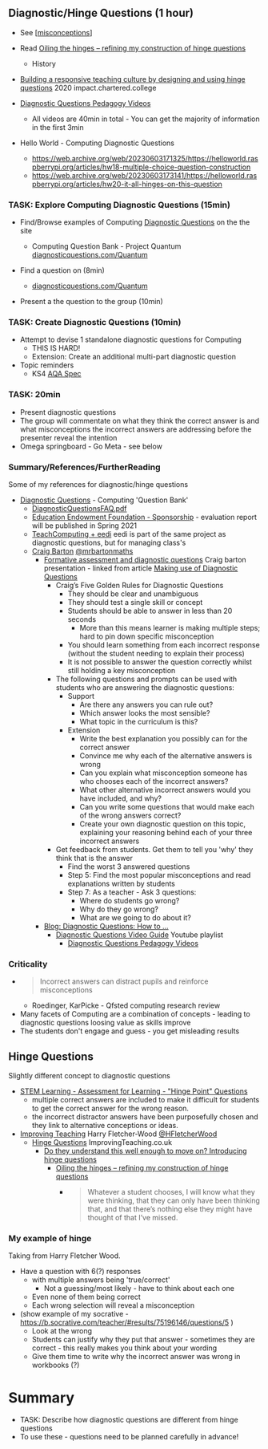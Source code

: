 
Diagnostic/Hinge Questions (1 hour)
--------------------------

* See [[misconceptions]]




* Read [Oiling the hinges – refining my construction of hinge questions](https://improvingteaching.co.uk/2013/11/03/oiling-the-hinges-refining-my-construction-of-hinge-question/)
    * History
* [Building a responsive teaching culture by designing and using hinge questions](https://impact.chartered.college/article/building-responsive-teaching-culture-hinge-questions/) 2020 impact.chartered.college
* [Diagnostic Questions Pedagogy Videos](https://www.youtube.com/watch?v=HlRJIsZnITs&list=PL7BJ-1MkmUZ90bnxd_e-AsIgIsJEGOkC0&index=1)
    * All videos are 40min in total - You can get the majority of information in the first 3min
* Hello World - Computing Diagnostic Questions
    * https://web.archive.org/web/20230603171325/https://helloworld.raspberrypi.org/articles/hw18-multiple-choice-question-construction
    * https://web.archive.org/web/20230603173141/https://helloworld.raspberrypi.org/articles/hw20-it-all-hinges-on-this-question


### TASK: Explore Computing Diagnostic Questions (15min)
* Find/Browse examples of Computing [Diagnostic Questions](https://diagnosticquestions.com/) on the the site
    * Computing Question Bank - Project Quantum [diagnosticquestions.com/Quantum](https://diagnosticquestions.com/Quantum)

* Find a question on (8min)
    * [diagnosticquestions.com/Quantum](https://diagnosticquestions.com/Quantum)
* Present a the question to the group (10min)


### TASK: Create Diagnostic Questions (10min)
* Attempt to devise 1 standalone diagnostic questions for Computing
    * THIS IS HARD!
    * Extension: Create an additional multi-part diagnostic question
* Topic reminders
    * KS4 [AQA Spec](https://www.aqa.org.uk/subjects/computer-science-and-it/gcse/computer-science-8525/subject-content)

### TASK: 20min
* Present diagnostic questions 
* The group will commentate on what they think the correct answer is and what misconceptions the incorrect answers are addressing before the presenter reveal the intention
* Omega springboard - Go Meta - see below

### Summary/References/FurtherReading


Some of my references for diagnostic/hinge questions

* [Diagnostic Questions](https://diagnosticquestions.com/) - Computing 'Question Bank'
    * [DiagnosticQuestionsFAQ.pdf](https://diagnosticquestions.com/Uploads/DiagnosticQuestionsFAQ.pdf)
    * [Education Endowment Foundation - Sponsorship](https://educationendowmentfoundation.org.uk/projects-and-evaluation/projects/diagnostic-questions/) - evaluation report will be published in Spring 2021
    * [TeachComputing + eedi](https://eedi.com/projects/teach-computing) eedi is part of the same project as diagnostic questions, but for managing class's
    * [Craig Barton](https://craigbarton.podia.com/) [@mrbartonmaths](https://twitter.com/mrbartonmaths)
        * [Formative assessment and diagnostic questions](https://www.lboro.ac.uk/media/media/services/lumen/Formative%20assessment%20slides.pdf) Craig barton presentation - linked from article [Making use of Diagnostic Questions](https://www.lboro.ac.uk/services/lumen/resources/lumen-blog/blog-post-two/)
            * Craig’s Five Golden Rules for Diagnostic Questions
                * They should be clear and unambiguous
                * They should test a single skill or concept
                * Students should be able to answer in less than 20 seconds
                    * More than this means learner is making multiple steps; hard to pin down specific misconception
                * You should learn something from each incorrect response (without the student needing to explain their process)
                * It is not possible to answer the question correctly whilst still holding a key misconception
            * The following questions and prompts can be used with students who are answering the diagnostic questions:
                * Support
                    * Are there any answers you can rule out?
                    * Which answer looks the most sensible?
                    * What topic in the curriculum is this?
                * Extension
                    * Write the best explanation you possibly can for the correct answer
                    * Convince me why each of the alternative answers is wrong
                    * Can you explain what misconception someone has who chooses each of the incorrect answers?
                    * What other alternative incorrect answers would you have included, and why?
                    * Can you write some questions that would make each of the wrong answers correct?
                    * Create your own diagnostic question on this topic, explaining your reasoning behind each of your three incorrect answers
            * Get feedback from students. Get them to tell you 'why' they think that is the answer
                * Find the worst 3 answered questions
                * Step 5: Find the most popular misconceptions and read explanations written by students
                * Step 7: As a teacher - Ask 3 questions:
                    * Where do students go wrong?
                    * Why do they go wrong?
                    * What are we going to do about it?
        * [Blog: Diagnostic Questions: How to ...](http://www.mrbartonmaths.com/blog/diagnostic-questions/)
            * [Diagnostic Questions Video Guide](https://www.youtube.com/c/mrbartonmaths/playlists?view=50&sort=dd&shelf_id=8) Youtube playlist
                * [Diagnostic Questions Pedagogy Videos](https://www.youtube.com/watch?v=HlRJIsZnITs&list=PL7BJ-1MkmUZ90bnxd_e-AsIgIsJEGOkC0&index=1)

### Criticality

* > Incorrect answers can distract pupils and reinforce misconceptions
    * Roedinger, KarPicke - Qfsted computing research review
* Many facets of Computing are a combination of concepts - leading to diagnostic questions loosing value as skills improve
* The students don't engage and guess - you get misleading results


Hinge Questions
---------------

Slightly different concept to diagnostic questions

* [STEM Learning - Assessment for Learning - "Hinge Point" Questions](https://www.stem.org.uk/assessment-for-learning)
    * multiple correct answers are included to make it difficult for students to get the correct answer for the wrong reason.
    * the incorrect distractor answers have been purposefully chosen and they link to alternative conceptions or ideas.
* [Improving Teaching](https://improvingteaching.co.uk/) Harry Fletcher-Wood [@HFletcherWood](https://twitter.com/HFletcherWood)
    * [Hinge Questions](https://improvingteaching.co.uk/hinge-questions-hub/) ImprovingTeaching.co.uk
        * [Do they understand this well enough to move on? Introducing hinge questions](https://improvingteaching.co.uk/2013/08/17/do-they-understand-this-well-enough-to-move-on-introducing-hinge-questions/)
            * [Oiling the hinges – refining my construction of hinge questions](https://improvingteaching.co.uk/2013/11/03/oiling-the-hinges-refining-my-construction-of-hinge-question/)
                * > Whatever a student chooses, I will know what they were thinking, that they can only have been thinking that, and that there’s nothing else they might have thought of that I’ve missed.

### My example of hinge

Taking from Harry Fletcher Wood.
* Have a question with 6(?) responses
    * with multiple answers being 'true/correct'
        * Not a guessing/most likely - have to think about each one
    * Even none of them being correct
    * Each wrong selection will reveal a misconception
* (show example of my socrative - https://b.socrative.com/teacher/#results/75196146/questions/5 )
    * Look at the wrong
    * Students can justify why they put that answer - sometimes they are correct - this really makes you think about your wording
    * Give them time to write why the incorrect answer was wrong in workbooks (?)



Summary
=======

* TASK: Describe how diagnostic questions are different from hinge questions
* To use these - questions need to be planned carefully in advance!



[//begin]: # "Autogenerated link references for markdown compatibility"
[misconceptions]: misconceptions.md "Misconceptions"
[//end]: # "Autogenerated link references"